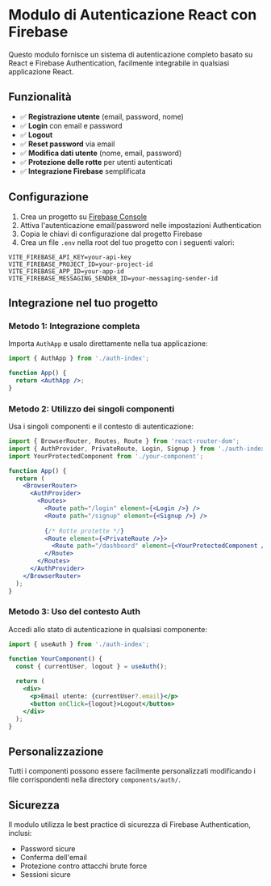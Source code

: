 # Modulo di Autenticazione React con Firebase

Questo modulo fornisce un sistema di autenticazione completo basato su React e Firebase Authentication, facilmente integrabile in qualsiasi applicazione React.

## Funzionalità

- ✅ **Registrazione utente** (email, password, nome)
- ✅ **Login** con email e password
- ✅ **Logout**
- ✅ **Reset password** via email
- ✅ **Modifica dati utente** (nome, email, password)
- ✅ **Protezione delle rotte** per utenti autenticati
- ✅ **Integrazione Firebase** semplificata

## Configurazione

1. Crea un progetto su [Firebase Console](https://console.firebase.google.com/)
2. Attiva l'autenticazione email/password nelle impostazioni Authentication
3. Copia le chiavi di configurazione dal progetto Firebase
4. Crea un file `.env` nella root del tuo progetto con i seguenti valori:

```
VITE_FIREBASE_API_KEY=your-api-key
VITE_FIREBASE_PROJECT_ID=your-project-id
VITE_FIREBASE_APP_ID=your-app-id
VITE_FIREBASE_MESSAGING_SENDER_ID=your-messaging-sender-id
```

## Integrazione nel tuo progetto

### Metodo 1: Integrazione completa

Importa `AuthApp` e usalo direttamente nella tua applicazione:

```jsx
import { AuthApp } from './auth-index';

function App() {
  return <AuthApp />;
}
```

### Metodo 2: Utilizzo dei singoli componenti

Usa i singoli componenti e il contesto di autenticazione:

```jsx
import { BrowserRouter, Routes, Route } from 'react-router-dom';
import { AuthProvider, PrivateRoute, Login, Signup } from './auth-index';
import YourProtectedComponent from './your-component';

function App() {
  return (
    <BrowserRouter>
      <AuthProvider>
        <Routes>
          <Route path="/login" element={<Login />} />
          <Route path="/signup" element={<Signup />} />
          
          {/* Rotte protette */}
          <Route element={<PrivateRoute />}>
            <Route path="/dashboard" element={<YourProtectedComponent />} />
          </Route>
        </Routes>
      </AuthProvider>
    </BrowserRouter>
  );
}
```

### Metodo 3: Uso del contesto Auth

Accedi allo stato di autenticazione in qualsiasi componente:

```jsx
import { useAuth } from './auth-index';

function YourComponent() {
  const { currentUser, logout } = useAuth();
  
  return (
    <div>
      <p>Email utente: {currentUser?.email}</p>
      <button onClick={logout}>Logout</button>
    </div>
  );
}
```

## Personalizzazione

Tutti i componenti possono essere facilmente personalizzati modificando i file corrispondenti nella directory `components/auth/`.

## Sicurezza

Il modulo utilizza le best practice di sicurezza di Firebase Authentication, inclusi:
- Password sicure
- Conferma dell'email
- Protezione contro attacchi brute force
- Sessioni sicure